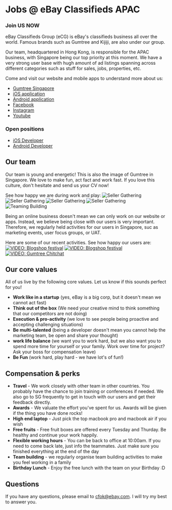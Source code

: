 # Jobs @ eBay Classifieds APAC

### Join US NOW

eBay Classifieds Group (eCG) is eBay's classifieds business all over the world. Famous brands such as Gumtree and Kijiji, are also under our group.

Our team, headquartered in Hong Kong, is responsible for the APAC business, with Singapore being our top priority at this moment. We have a very strong user base with hugh amount of ad listings spanning across different categories such as stuff for sales, jobs, properties, etc. 

Come and visit our website and mobile apps to understand more about us:
* [Gumtree Singapore](http://singapore.gumtree.sg)
* [iOS application](https://itunes.apple.com/hk/app/gumtree-sg/id684141699?mt=8)
* [Android application](https://play.google.com/store/apps/details?id=com.gumtree.sg&hl=zh_TW)
* [Facebook](https://www.facebook.com/gumtreeSG?fref=ts)
* [Instagram](https://instagram.com/gumtreeSG)
* [Youtube](https://www.youtube.com/user/GumtreeSingapore)

### Open positions

* [iOS Developer](https://github.com/HotelQuickly/WeAreHiring/blob/master/open-positions/Project-coordinator.md)
* [Android Developer](https://github.com/HotelQuickly/WeAreHiring/blob/master/open-positions/DevOps.md)

## Our team

Our team is young and energetic! This is also the image of Gumtree in Singapore. We love to make fun, act fact and work fast. If you love this culture, don't hesitate and send us your CV now!

See how happy we are during work and play:
![Seller Gathering](https://raw.githubusercontent.com/eCG-APAC/WeAreHiring/master/images/selling-gathering004.JPG)
![Seller Gathering](https://raw.githubusercontent.com/eCG-APAC/WeAreHiring/master/images/selling-gathering002.JPG)
![Seller Gathering](https://raw.githubusercontent.com/eCG-APAC/WeAreHiring/master/images/selling-gathering003.JPG)
![Seller Gathering](https://raw.githubusercontent.com/eCG-APAC/WeAreHiring/master/images/selling-gathering005.JPG)
![Teaming Building](https://raw.githubusercontent.com/eCG-APAC/WeAreHiring/master/images/team-building-001.png)

Being an online business doesn't mean we can only work on our website or apps. Instead, we believe being close with our users is very important. Therefore, we regularly held activities for our users in Singapore, suc as marketing events, user focus groups, or UAT.

Here are some of our recent activities. See how happy our users are:
[![VIDEO: Blogshop festival](https://raw.githubusercontent.com/eCG-APAC/WeAreHiring/master/images/youtube-blogshop1.png)](https://www.youtube.com/watch?v=21ht-bVuhJA)
[![VIDEO: Blogshop festival](https://raw.githubusercontent.com/eCG-APAC/WeAreHiring/master/images/youtube-blogshop2.png)](https://www.youtube.com/watch?v=54d8k7j_Ib0)
[![VIDEO: Gumtree Chitchat](https://raw.githubusercontent.com/eCG-APAC/WeAreHiring/master/images/youtube-chitchat1.png)](https://www.youtube.com/watch?v=7Q-fac105r4)

## Our core values

All of us live by the following core values. Let us know if this sounds perfect for you!

* **Work like in a startup** (yes, eBay is a big corp, but it doesn't mean we cannot act fast)
* **Think out of the box** (We need your creative mind to think something that our competitors are not doing)
* **Execution & pro-activity** (we love to see people being proactive and accepting challenging situations)
* **Be multi-talented** (being a developer doesn't mean you cannot help the marketing team, be open and share your thought)
* **work life balance** (we want you to work hard, but we also want you to spend more time for yourself or your family. Work over time for project? Ask your boss for compensation leave)
* **Be Fun** (work hard, play hard - we have lot's of fun!)

## Compensation & perks

* **Travel** - We work closely with other team in other countries. You probably have the chance to join training or conferences if needed. We also go to SG frequently to get in touch with our users and get their feedback directly.
* **Awards** - We valuate the effort you've spent for us. Awards will be given if the thing you have done rocks!
* **High end laptop** - Just pick the top macbook pro and macbook air if you wish
* **Free fruits** - Free fruit boxes are offered every Tuesday and Thurday. Be healthy and continue your work happily.
* **Flexible working hours** - You can be back to office at 10:00am. If you need to come back late, just info the teammates. Just make sure you finished everything at the end of the day
* **Team building** - we regularly organise team building activities to make you feel working in a family
* **Birthday Lunch** - Enjoy the free lunch with the team on your Birthday :D

## Questions

If you have any questions, please email to cfok@ebay.com. I will try my best to answer you.

